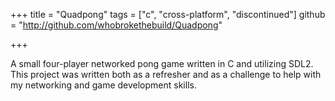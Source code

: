 +++
title = "Quadpong"
tags = ["c", "cross-platform", "discontinued"]
github = "http://github.com/whobrokethebuild/Quadpong"

+++

A small four-player networked pong game written in C and utilizing SDL2. This project was
written both as a refresher and as a challenge to help with my networking and game
development skills.
